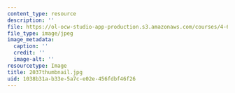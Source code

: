 ```yaml
---
content_type: resource
description: ''
file: https://ol-ocw-studio-app-production.s3.amazonaws.com/courses/4-614-religious-architecture-and-islamic-cultures-fall-2002/1038b31ab33e5a7ce02e456fdbf46f26_2037thumbnail.jpg
file_type: image/jpeg
image_metadata:
  caption: ''
  credit: ''
  image-alt: ''
resourcetype: Image
title: 2037thumbnail.jpg
uid: 1038b31a-b33e-5a7c-e02e-456fdbf46f26
---
```

